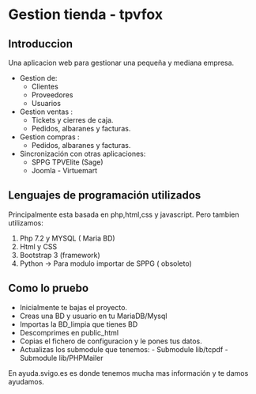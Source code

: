 # Gestion tienda - tpvfox
## Introduccion
Una aplicacion web para gestionar una pequeña y mediana empresa. 
  - Gestion de:
     - Clientes
     - Proveedores
     - Usuarios
  - Gestion ventas :
      - Tickets y cierres de caja.
      - Pedidos, albaranes y facturas.
  - Gestion compras :
      - Pedidos, albaranes y facturas.
  - Sincronización con otras aplicaciones:
      - SPPG TPVElite (Sage)
      - Joomla - Virtuemart
      
## Lenguajes de programación utilizados
Principalmente esta basada en php,html,css y javascript.
Pero tambien utilizamos:
1. Php 7.2 y MYSQL ( Maria BD)
2. Html y CSS
3. Bootstrap 3 (framework)
3. Python -> Para modulo importar de SPPG ( obsoleto)

## Como lo pruebo
- Inicialmente te bajas el proyecto.
- Creas una BD y usuario en tu MariaDB/Mysql
- Importas la BD_limpia que tienes BD
- Descomprimes en public_html
- Copias el fichero de configuracion y le pones tus datos.
- Actualizas los submodule que tenemos:
      - Submodule lib/tcpdf
      - Submodule lib/PHPMailer
      
En ayuda.svigo.es es donde tenemos mucha mas información y te damos ayudamos.
